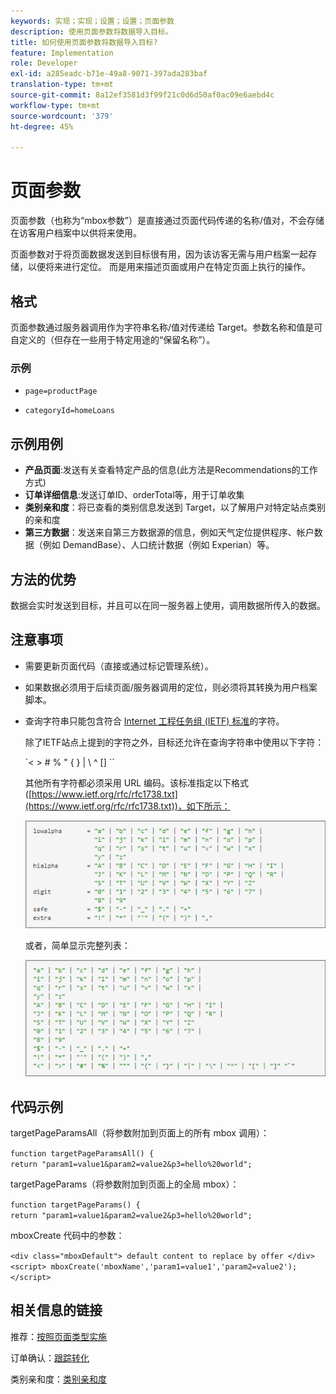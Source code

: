 ```yaml
---
keywords: 实现；实现；设置；设置；页面参数
description: 使用页面参数将数据导入目标。
title: 如何使用页面参数将数据导入目标?
feature: Implementation
role: Developer
exl-id: a285eadc-b71e-49a8-9071-397ada283baf
translation-type: tm+mt
source-git-commit: 8a12ef3581d3f99f21c0d6d50af0ac09e6aebd4c
workflow-type: tm+mt
source-wordcount: '379'
ht-degree: 45%

---
```


# 页面参数

页面参数（也称为“mbox参数”）是直接通过页面代码传递的名称/值对，不会存储在访客用户档案中以供将来使用。

页面参数对于将页面数据发送到目标很有用，因为该访客无需与用户档案一起存储，以便将来进行定位。 而是用来描述页面或用户在特定页面上执行的操作。

## 格式

页面参数通过服务器调用作为字符串名称/值对传递给 Target。参数名称和值是可自定义的（但存在一些用于特定用途的“保留名称”）。

### 示例

* `page=productPage`

* `categoryId=homeLoans`

## 示例用例

* **产品页面**:发送有关查看特定产品的信息(此方法是Recommendations的工作方式)
* **订单详细信息**:发送订单ID、orderTotal等，用于订单收集
* **类别亲和度**：将已查看的类别信息发送到 Target，以了解用户对特定站点类别的亲和度
* **第三方数据**：发送来自第三方数据源的信息，例如天气定位提供程序、帐户数据（例如 DemandBase）、人口统计数据（例如 Experian）等。

## 方法的优势

数据会实时发送到目标，并且可以在同一服务器上使用，调用数据所传入的数据。

## 注意事项

* 需要更新页面代码（直接或通过标记管理系统）。
* 如果数据必须用于后续页面/服务器调用的定位，则必须将其转换为用户档案脚本。
* 查询字符串只能包含符合 [Internet 工程任务组 (IETF) 标准](https://www.ietf.org/rfc/rfc3986.txt)的字符。

   除了IETF站点上提到的字符之外，目标还允许在查询字符串中使用以下字符：

   `&lt; > # % &quot; { } | \\ ^ \[\] \``

   其他所有字符都必须采用 URL 编码。该标准指定以下格式([https://www.ietf.org/rfc/rfc1738.txt](https://www.ietf.org/rfc/rfc1738.txt))，如下所示：

   ![](assets/ietf1.png)

   或者，简单显示完整列表：

   ![](assets/ietf2.png)

## 代码示例

targetPageParamsAll（将参数附加到页面上的所有 mbox 调用）：

`function targetPageParamsAll() { return "param1=value1&param2=value2&p3=hello%20world";`

targetPageParams（将参数附加到页面上的全局 mbox）：

`function targetPageParams() { return "param1=value1&param2=value2&p3=hello%20world";`

mboxCreate 代码中的参数：

`<div class="mboxDefault"> default content to replace by offer </div> <script> mboxCreate('mboxName','param1=value1','param2=value2'); </script>`

## 相关信息的链接

推荐：[按照页面类型实施](/help/c-recommendations/plan-implement.md#reference_DE38BB07BD3C4511B176CDAB45E126FC)

订单确认：[跟踪转化](/help/c-implementing-target/c-implementing-target-for-client-side-web/how-to-deployatjs/implementing-target-without-a-tag-manager.md#task_E85D2F64FEB84201A594F2288FABF053)

类别亲和度：[类别亲和度](/help/c-target/c-visitor-profile/category-affinity.md#concept_75EC1E1123014448B8B92AD16B2D72CC)
